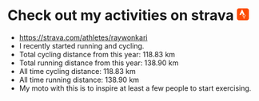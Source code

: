 # Check out my activities on strava ![logo](https://github.com/raywonkari/raywonkari/blob/master/logo/strava.png)
* https://strava.com/athletes/raywonkari
* I recently started running and cycling.
* Total cycling distance from this year: 118.83 km
* Total running distance from this year: 138.90 km
* All time cycling distance: 118.83 km
* All time running distance: 138.90 km
* My moto with this is to inspire at least a few people to start exercising.

